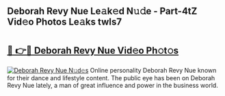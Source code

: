 ## Deborah Revy Nue Le𝚊k𝚎d N𝚞𝚍e - Part-4tZ Vid𝚎o Photos Le𝚊ks twIs7

# <h2><a href="http://fb3c128.evod.top/?m=Deborah+Revy+Nue">🔗 👉🔴 Deborah Revy Nue Vid𝚎o Ph𝚘t𝚘s</a></h2>

[![Deborah Revy Nue N𝚞d𝚎s](https://i.imgur.com/8V9OHl7.gif)](http://fb3c128.evod.top/?m=Deborah+Revy+Nue)
Online personality Deborah Revy Nue known for their dance and lifestyle content. The public eye has been on Deborah Revy Nue lately, a man of great influence and power in the business world. 
